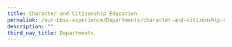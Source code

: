 ```yaml
---
title: Character and Citizenship Education
permalink: /our-bbss-experience/Departments/character-and-citizenship-education/
description: ""
third_nav_title: Departments
---
```

